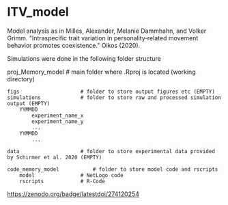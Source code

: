 # ITV_model
Model analysis as in Milles, Alexander, Melanie Dammhahn, and Volker Grimm. "Intraspecific trait variation in personality‐related movement behavior promotes coexistence." Oikos (2020).


Simulations were done in the following folder structure

proj_Memory_model  				# main folder where .Rproj is located (working directory)

	figs 					# folder to store output figures etc (EMPTY)
	simulations				# folder to store raw and processed simulation output (EMPTY)
		YYMMDD
		 	experiment_name_x
			experiment_name_y
			...	
		YYMMDD	
			...

	data					# folder to store experimental data provided by Schirmer et al. 2020 (EMPTY)

   	code_memory_model			# folder to store model code and rscripts
		model				# NetLogo code
		rscripts			# R-Code
		
https://zenodo.org/badge/latestdoi/274120254
